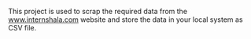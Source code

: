This project is used to scrap the required data from the www.internshala.com website and store the data in your local system as CSV file.